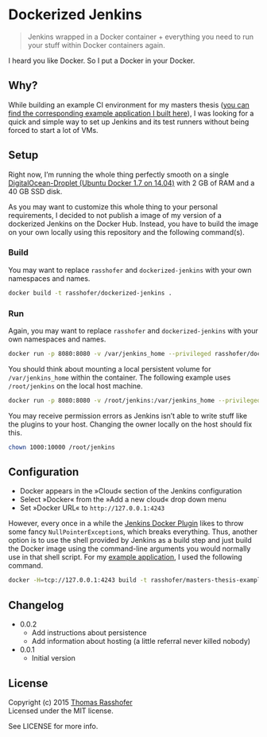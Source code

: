 # Dockerized Jenkins

> Jenkins wrapped in a Docker container + everything you need to run your stuff within Docker containers again.

I heard you like Docker. So I put a Docker in your Docker.

## Why?

While building an example CI environment for my masters thesis ([you can find the corresponding example application I built here](https://github.com/rasshofer/masters-thesis-example)), I was looking for a quick and simple way to set up Jenkins and its test runners without being forced to start a lot of VMs.

## Setup

Right now, I’m running the whole thing perfectly smooth on a single [DigitalOcean-Droplet (Ubuntu Docker 1.7 on 14.04)](https://www.digitalocean.com/?refcode=e976631c7064) with 2 GB of RAM and a 40 GB SSD disk.

As you may want to customize this whole thing to your personal requirements, I decided to not publish a image of my version of a dockerized Jenkins on the Docker Hub. Instead, you have to build the image on your own locally using this repository and the following command(s).

### Build

You may want to replace `rasshofer` and `dockerized-jenkins` with your own namespaces and names.

```sh
docker build -t rasshofer/dockerized-jenkins .
```

### Run

Again, you may want to replace `rasshofer` and `dockerized-jenkins` with your own namespaces and names.

```sh
docker run -p 8080:8080 -v /var/jenkins_home --privileged rasshofer/dockerized-jenkins
```

You should think about mounting a local persistent volume for `/var/jenkins_home` within the container. The following example uses `/root/jenkins` on the local host machine.

```sh
docker run -p 8080:8080 -v /root/jenkins:/var/jenkins_home --privileged rasshofer/dockerized-jenkins
```

You may receive permission errors as Jenkins isn’t able to write stuff like the plugins to your host. Changing the owner locally on the host should fix this.

```sh
chown 1000:10000 /root/jenkins
```

## Configuration

- Docker appears in the »Cloud« section of the Jenkins configuration
- Select »Docker« from the »Add a new cloud« drop down menu
- Set »Docker URL« to `http://127.0.0.1:4243`

However, every once in a while the [Jenkins Docker Plugin](https://wiki.jenkins-ci.org/display/JENKINS/Docker+Plugin) likes to throw some fancy `NullPointerException`s, which breaks everything. Thus, another option is to use the shell provided by Jenkins as a build step and just build the Docker image using the command-line arguments you would normally use in that shell script. For my [example application](https://github.com/rasshofer/masters-thesis-example), I used the following command.

```sh
docker -H=tcp://127.0.0.1:4243 build -t rasshofer/masters-thesis-example .
```

## Changelog

* 0.0.2
	* Add instructions about persistence
	* Add information about hosting (a little referral never killed nobody)
* 0.0.1
	* Initial version

## License

Copyright (c) 2015 [Thomas Rasshofer](http://thomasrasshofer.com/)  
Licensed under the MIT license.

See LICENSE for more info.
